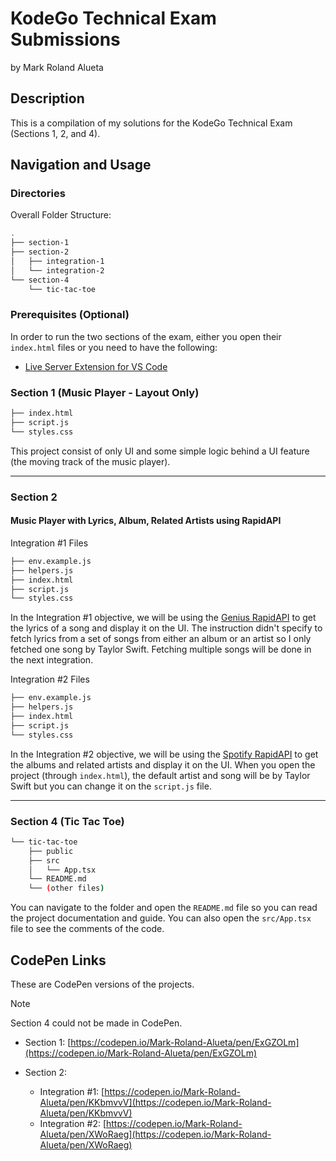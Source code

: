 # KodeGo Technical Exam Submissions

by Mark Roland Alueta

## Description

This is a compilation of my solutions for the KodeGo Technical Exam (Sections 1, 2, and 4).

## Navigation and Usage

### Directories

Overall Folder Structure:

```bash
.
├── section-1
├── section-2
│   ├── integration-1
│   └── integration-2
└── section-4
    └── tic-tac-toe
```

### Prerequisites (Optional)

In order to run the two sections of the exam, either you open their `index.html` files or you need to have the following:

- [Live Server Extension for VS Code](https://marketplace.visualstudio.com/items?itemName=ritwickdey.LiveServer)

### Section 1 (Music Player - Layout Only)

```bash
├── index.html
├── script.js
└── styles.css
```

This project consist of only UI and some simple logic behind a UI feature (the moving track of the music player).

---

### Section 2

#### Music Player with Lyrics, Album, Related Artists using RapidAPI

Integration #1 Files

```bash
├── env.example.js
├── helpers.js
├── index.html
├── script.js
└── styles.css
```

In the Integration #1 objective, we will be using the [Genius RapidAPI](https://rapidapi.com/Glavier/api/genius-song-lyrics1/) to get the lyrics of a song and display it on the UI. The instruction didn't specify to fetch lyrics from a set of songs from either an album or an artist so I only fetched one song by Taylor Swift. Fetching multiple songs will be done in the next integration.

Integration #2 Files

```bash
├── env.example.js
├── helpers.js
├── index.html
├── script.js
└── styles.css
```

In the Integration #2 objective, we will be using the [Spotify RapidAPI](https://rapidapi.com/Glavier/api/spotify23) to get the albums and related artists and display it on the UI. When you open the project (through `index.html`), the default artist and song will be by Taylor Swift but you can change it on the `script.js` file.

---

### Section 4 (Tic Tac Toe)

```bash
└── tic-tac-toe
    ├── public
    ├── src
    │   └── App.tsx
    └── README.md
    └── (other files)
```

You can navigate to the folder and open the `README.md` file so you can read the project documentation and guide. You can also open the `src/App.tsx` file to see the comments of the code.

## CodePen Links

These are CodePen versions of the projects.

> [!NOTE]
> Section 4 could not be made in CodePen.

- Section 1: [https://codepen.io/Mark-Roland-Alueta/pen/ExGZOLm](https://codepen.io/Mark-Roland-Alueta/pen/ExGZOLm)

- Section 2:
  - Integration #1: [https://codepen.io/Mark-Roland-Alueta/pen/KKbmvvV](https://codepen.io/Mark-Roland-Alueta/pen/KKbmvvV)
  - Integration #2: [https://codepen.io/Mark-Roland-Alueta/pen/XWoRaeg](https://codepen.io/Mark-Roland-Alueta/pen/XWoRaeg)
